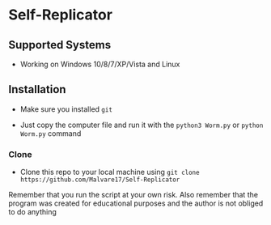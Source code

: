 # Self-Replicator

## Supported Systems
- Working on Windows 10/8/7/XP/Vista and Linux

## Installation

- Make sure you installed `git`

- Just copy the computer file and run it with the `python3 Worm.py` or `python Worm.py` command

### Clone

- Clone this repo to your local machine using `git clone https://github.com/Malvare17/Self-Replicator`


Remember that you run the script at your own risk. Also remember that the program was created for educational purposes and the author is not obliged to do anything

